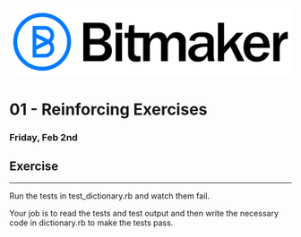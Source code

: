 ![Bitmaker](https://github.com/johncarlolopez/bitmaker-reference/blob/master/bitmakerlogo.svg)
# 01 - Reinforcing Exercises
### Friday, Feb 2nd

## Exercise
___
Run the tests in test_dictionary.rb and watch them fail.

Your job is to read the tests and test output and then write the necessary code in dictionary.rb to make the tests pass.
